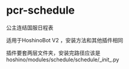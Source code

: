 # pcr-schedule
公主连结国服日程表


适用于HoshinoBot V2 ，安装方法和其他插件相同


插件要套两层文件夹，安装完路径应该是hoshino/modules/schedule/schedule/\__init__.py
